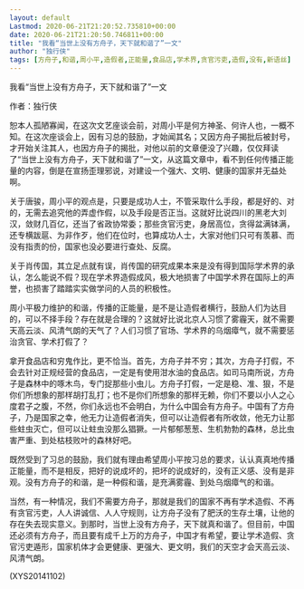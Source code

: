 ```yaml
---
layout: default
Lastmod: 2020-06-21T21:20:52.735810+00:00
date: 2020-06-21T21:20:50.746811+00:00
title: "我看“当世上没有方舟子，天下就和谐了”一文"
author: "独行侠"
tags: [方舟子,和谐,周小平,造假者,正能量,食品店,学术界,贪官污吏,造假,没有,新语丝]
---
```


我看“当世上没有方舟子，天下就和谐了”一文

作者：独行侠

恕本人孤陋寡闻，在这次文艺座谈会前，对周小平是何方神圣、何许人也，一概不知。在这次座谈会上，因有习总的鼓励，才始闻其名；又因方舟子揭批后被封号，才开始关注其人，也因方舟子的揭批，对他以前的文章便没了兴趣，仅仅拜读了“当世上没有方舟子，天下就和谐了”一文，从这篇文章中，看不到任何传播正能量的内容，倒是在宣扬歪理邪说，对建设一个强大、文明、健康的国家并无益处啊。

关于唐骏，周小平的观点是，只要是成功人士，不管采取什么手段，都是好的、对的，无需去追究他的弄虚作假，以及手段是否正当。这就好比说四川的黑老大刘汉，敛财几百亿，还当了省政协常委；那些贪官污吏，身居高位，贪得盆满钵满，还专横跋扈、为非作歹，他们在位时，也算成功人士，大家对他们只可有羡慕、而没有指责的份，国家也没必要进行查处、反腐。

关于肖传国，其立足点就有误，肖传国的研究成果本来是没有得到国际学术界的承认，怎么能说不假？现在学术界造假成风，极大地损害了中国学术界在国际上的声誉，也损害了踏踏实实做学问的人员的积极性。

周小平极力维护的和谐，传播的正能量，是不是让造假者横行，鼓励人们为达目的，可以不择手段？存在就是合理的？这就好比说北京人习惯了雾霾天，就不需要天高云淡、风清气朗的天气了？人们习惯了官场、学术界的乌烟瘴气，就不需要惩治贪官、学术打假了？

拿开食品店和穷鬼作比，更不恰当。首先，方舟子并不穷；其次，方舟子打假，不会去针对正规经营的食品店，一定是有使用泔水油的食品店。如司马南所说，方舟子是森林中的啄木鸟，专门捉那些小虫儿。方舟子打假，一定是稳、准、狠，不是你们所想象的那样胡打乱打；也不是你们所想象的那样无赖，你们不要以小人之心度君子之腹，不然，你们永远也不会明白，为什么中国会有方舟子。中国有了方舟子，乃是国家之幸，他无力让造假者消失，但可以让造假者有所收敛，他无力让那些蛀虫灭亡，但可以让蛀虫没那么猖獗。一片郁郁葱葱、生机勃勃的森林，总比虫害严重、到处枯枝败叶的森林好吧。

既然受到了习总的鼓励，我们就有理由希望周小平按习总的要求，认认真真地传播正能量，而不是相反，把好的说成坏的，把坏的说成好的，没有正义感、没有是非观。没有方舟子的和谐，是一种假和谐，是充满雾霾、到处乌烟瘴气的和谐。

当然，有一种情况，我们不需要方舟子，那就是我们的国家不再有学术造假、不再有贪官污吏，人人讲诚信、人人守规则，让方舟子没有了肥沃的生存土壤，让他的存在失去现实意义。到那时，当世上没有方舟子，天下就真和谐了。但目前，中国还必须有方舟子，而且要有成千上万的方舟子，中国才有希望，要让学术造假、贪官污吏遁形，国家机体才会更健康、更强大、更文明，我们的天空才会天高云淡、风清气朗。

(XYS20141102)

